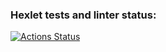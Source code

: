 ### Hexlet tests and linter status:
[![Actions Status](https://github.com/EgorYuraGeorge/frontend-project-44/actions/workflows/hexlet-check.yml/badge.svg)](https://github.com/EgorYuraGeorge/frontend-project-44/actions)